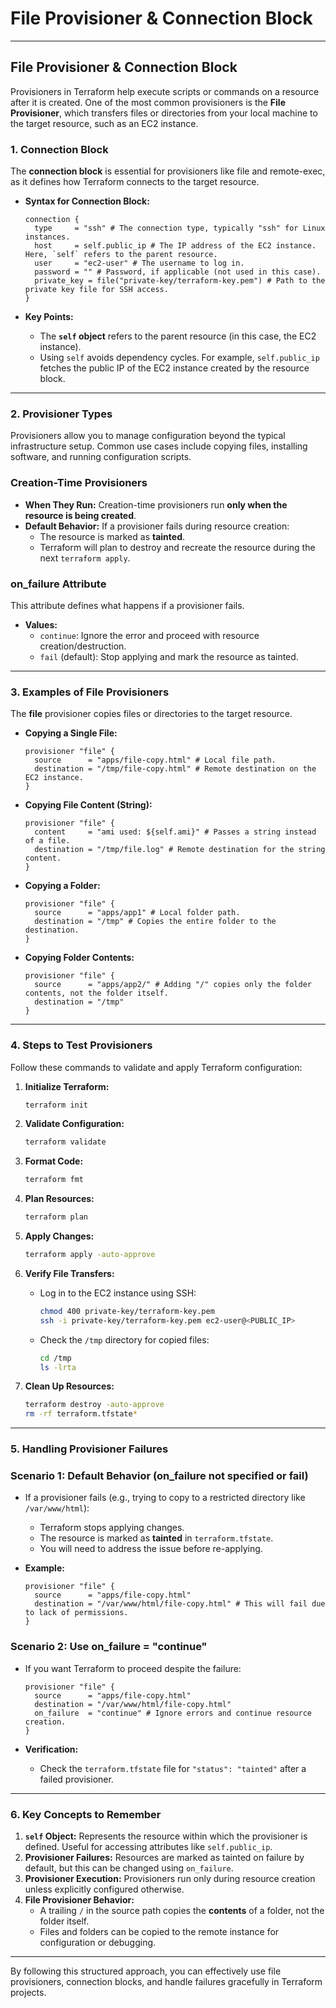 # **File Provisioner & Connection Block**

---

## **File Provisioner & Connection Block**

Provisioners in Terraform help execute scripts or commands on a resource after it is created. One of the most common provisioners is the **File Provisioner**, which transfers files or directories from your local machine to the target resource, such as an EC2 instance.

### **1. Connection Block**

The **connection block** is essential for provisioners like file and remote-exec, as it defines how Terraform connects to the target resource.

- **Syntax for Connection Block:**
    
    ```hcl
    connection {
      type     = "ssh" # The connection type, typically "ssh" for Linux instances.
      host     = self.public_ip # The IP address of the EC2 instance. Here, `self` refers to the parent resource.
      user     = "ec2-user" # The username to log in.
      password = "" # Password, if applicable (not used in this case).
      private_key = file("private-key/terraform-key.pem") # Path to the private key file for SSH access.
    }
    ```
    
- **Key Points:**
    - The **`self` object** refers to the parent resource (in this case, the EC2 instance).
    - Using `self` avoids dependency cycles. For example, `self.public_ip` fetches the public IP of the EC2 instance created by the resource block.

---

### **2. Provisioner Types**

Provisioners allow you to manage configuration beyond the typical infrastructure setup. Common use cases include copying files, installing software, and running configuration scripts.

### **Creation-Time Provisioners**

- **When They Run:** Creation-time provisioners run **only when the resource is being created**.
- **Default Behavior:** If a provisioner fails during resource creation:
    - The resource is marked as **tainted**.
    - Terraform will plan to destroy and recreate the resource during the next `terraform apply`.

### **on_failure Attribute**

This attribute defines what happens if a provisioner fails.

- **Values:**
    - `continue`: Ignore the error and proceed with resource creation/destruction.
    - `fail` (default): Stop applying and mark the resource as tainted.

---

### **3. Examples of File Provisioners**

The **file** provisioner copies files or directories to the target resource.

- **Copying a Single File:**
    
    ```hcl
    provisioner "file" {
      source      = "apps/file-copy.html" # Local file path.
      destination = "/tmp/file-copy.html" # Remote destination on the EC2 instance.
    }
    ```
    
- **Copying File Content (String):**
    
    ```hcl
    provisioner "file" {
      content     = "ami used: ${self.ami}" # Passes a string instead of a file.
      destination = "/tmp/file.log" # Remote destination for the string content.
    }
    ```
    
- **Copying a Folder:**
    
    ```hcl
    provisioner "file" {
      source      = "apps/app1" # Local folder path.
      destination = "/tmp" # Copies the entire folder to the destination.
    }
    ```
    
- **Copying Folder Contents:**
    
    ```hcl
    provisioner "file" {
      source      = "apps/app2/" # Adding "/" copies only the folder contents, not the folder itself.
      destination = "/tmp"
    }
    ```
    

---

### **4. Steps to Test Provisioners**

Follow these commands to validate and apply Terraform configuration:

1. **Initialize Terraform:**
    
    ```bash
    terraform init
    ```
    
2. **Validate Configuration:**
    
    ```bash
    terraform validate
    ```
    
3. **Format Code:**
    
    ```bash
    terraform fmt
    ```
    
4. **Plan Resources:**
    
    ```bash
    terraform plan
    ```
    
5. **Apply Changes:**
    
    ```bash
    terraform apply -auto-approve
    ```
    
6. **Verify File Transfers:**
    - Log in to the EC2 instance using SSH:
        
        ```bash
        chmod 400 private-key/terraform-key.pem
        ssh -i private-key/terraform-key.pem ec2-user@<PUBLIC_IP>
        ```
        
    - Check the `/tmp` directory for copied files:
        
        ```bash
        cd /tmp
        ls -lrta
        ```
        
7. **Clean Up Resources:**
    
    ```bash
    terraform destroy -auto-approve
    rm -rf terraform.tfstate*
    ```
    

---

### **5. Handling Provisioner Failures**

### **Scenario 1: Default Behavior (on_failure not specified or fail)**

- If a provisioner fails (e.g., trying to copy to a restricted directory like `/var/www/html`):
    - Terraform stops applying changes.
    - The resource is marked as **tainted** in `terraform.tfstate`.
    - You will need to address the issue before re-applying.
- **Example:**
    
    ```hcl
    provisioner "file" {
      source      = "apps/file-copy.html"
      destination = "/var/www/html/file-copy.html" # This will fail due to lack of permissions.
    }
    ```
    

### **Scenario 2: Use on_failure = "continue"**

- If you want Terraform to proceed despite the failure:
    
    ```hcl
    provisioner "file" {
      source      = "apps/file-copy.html"
      destination = "/var/www/html/file-copy.html"
      on_failure  = "continue" # Ignore errors and continue resource creation.
    }
    ```
    
- **Verification:**
    - Check the `terraform.tfstate` file for `"status": "tainted"` after a failed provisioner.

---

### **6. Key Concepts to Remember**

1. **`self` Object:** Represents the resource within which the provisioner is defined. Useful for accessing attributes like `self.public_ip`.
2. **Provisioner Failures:** Resources are marked as tainted on failure by default, but this can be changed using `on_failure`.
3. **Provisioner Execution:** Provisioners run only during resource creation unless explicitly configured otherwise.
4. **File Provisioner Behavior:**
    - A trailing `/` in the source path copies the **contents** of a folder, not the folder itself.
    - Files and folders can be copied to the remote instance for configuration or debugging.

---

By following this structured approach, you can effectively use file provisioners, connection blocks, and handle failures gracefully in Terraform projects.

